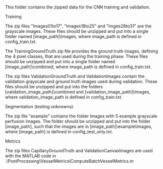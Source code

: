 This folder contains the zipped data for the CNN training and validation.
 
Training

The zip files "Images01to17", "Images18to25" and "Imges28to31" are the grayscale images. 
These files should be unzipped and put into a single folder named 
[image_path]\Images, where image_path is defined in config_train.txt.

The TrainingGroundTruth.zip file provides the ground truth images, 
defining the 4 pixel classes, that are used during the training phase.
These files should be unzipped and put into a single folder named 
[image_path]\combined, where image_path is defined in config_train.txt.
 
The zip files ValidationGroundTruth and ValidationImages contain the 
validation grayscale and ground truth images used during validation.
These files should be unzipped and put into the folders 
[validation_image_path]\combined and [validation_image_path]\Images, 
where validation_image_path is defined in config_train.txt.

Segmentation (testing unknowns)

The zip file "example" contains the folder Images with 5 example grayscale 
perfusion images. The folder should be unzipped and put into the folder 
[image_path], such that the images are in [image_path]\example\Images,
where [image_path] is defined in config_test_only.txt. 

Metrics

The zip files CapillaryGroundTruth and ValidationCanvasImages are used with 
the MATLAB code in .\PostProcessing\VesselMetrics\ComputeBatchVesselMetrics.m  
